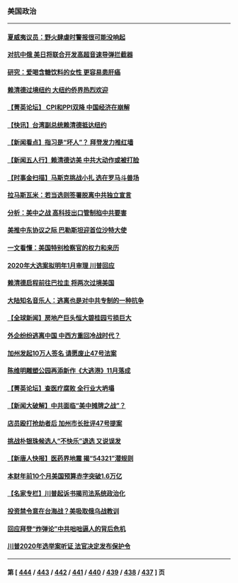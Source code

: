 ### 美国政治
---
#### [夏威夷议员：野火肆虐时警报很可能没响起](../../pages/ncid1078159/n14053297.md) 
#### [对抗中俄 美日将联合开发高超音速导弹拦截器](../../pages/ncid1078159/n14053273.md) 
#### [研究：爱喝含糖饮料的女性 更容易患肝癌](../../pages/ncid1078159/n14053149.md) 
#### [赖清德过境纽约 大纽约侨界热烈欢迎](../../pages/ncid1078159/n14053091.md) 
#### [【菁英论坛】 CPI和PPI双降 中国经济在崩解](../../pages/ncid1078159/n14053002.md) 
#### [【快讯】台湾副总统赖清德抵达纽约](../../pages/ncid1078159/n14053043.md) 
#### [【新闻看点】指习是“坏人”？ 拜登发力推红墙](../../pages/ncid1078159/n14052915.md) 
#### [【新闻五人行】赖清德访美 中共大动作或被打脸](../../pages/ncid1078159/n14052993.md) 
#### [【时事金扫描】马斯克挑战小扎 选在罗马斗兽场](../../pages/ncid1078159/n14052999.md) 
#### [拉马斯瓦米：若当选则签署脱离中共独立宣言](../../pages/ncid1078159/n14052976.md) 
#### [分析：美中之战 高科技出口管制掐中共要害](../../pages/ncid1078159/n14050693.md) 
#### [美推中东协议之际 巴勒斯坦迎首位沙特大使](../../pages/ncid1078159/n14052969.md) 
#### [一文看懂：美国特别检察官的权力和来历](../../pages/ncid1078159/n14052966.md) 
#### [2020年大选案拟明年1月审理 川普回应](../../pages/ncid1078159/n14052596.md) 
#### [赖清德启程前往巴拉圭 将两次过境美国](../../pages/ncid1078159/n14052933.md) 
#### [大陆知名音乐人：逃离也是对中共专制的一种抗争](../../pages/ncid1078159/n14052838.md) 
#### [【全球新闻】房地产巨头恒大碧桂园亏损巨大](../../pages/ncid1078159/n14052789.md) 
#### [外企纷纷逃离中国 中西方重回冷战时代？](../../pages/ncid1078159/n14052564.md) 
#### [加州发起10万人签名 请愿废止47号法案](../../pages/ncid1078159/n14052764.md) 
#### [陈维明雕塑公园再添新作《大逃港》11月落成](../../pages/ncid1078159/n14052661.md) 
#### [【菁英论坛】查医疗腐败 全行业大坍塌](../../pages/ncid1078159/n14052573.md) 
#### [【新闻大破解】中共面临“美中摊牌之战”？](../../pages/ncid1078159/n14052585.md) 
#### [店员殴打抢劫者后 加州市长批评47号提案](../../pages/ncid1078159/n14052607.md) 
#### [挑战朴银珠候选人“不快乐”退选 又说误发](../../pages/ncid1078159/n14052597.md) 
#### [【新唐人快报】医药界地震 揭“54321”潜规则](../../pages/ncid1078159/n14052588.md) 
#### [本财年前10个月美国预算赤字突破1.6万亿](../../pages/ncid1078159/n14052557.md) 
#### [【名家专栏】川普起诉书揭司法系统政治化](../../pages/ncid1078159/n14052410.md) 
#### [投资禁令意在台海战？美吸取俄乌战教训](../../pages/ncid1078159/n14052520.md) 
#### [回应拜登“炸弹论”中共咄咄逼人的背后危机](../../pages/ncid1078159/n14052546.md) 
#### [川普2020年选举案听证 法官决定发布保护令](../../pages/ncid1078159/n14052477.md) 

---
#### 第 [ [444](./444.md) / [443](./443.md) / [442](./442.md) / [441](./441.md) / [440](./440.md) / [439](./439.md) / [438](./438.md) / [437](./437.md) ] 页
